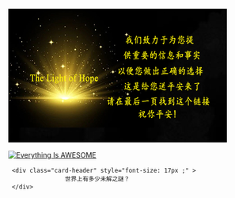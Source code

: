 

![enter image description here](/anh/gu.jpg) 

[![Everything Is AWESOME](http://i.imgur.com/Ot5DWAW.png)](https://youtu.be/StTqXEQ2l-Y?t=35s "Everything Is AWESOME") 



     <div class="card-header" style="font-size: 17px ;" >
                    世界上有多少未解之謎？
     </div>
